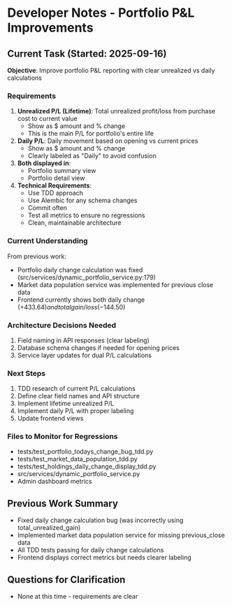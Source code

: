 # Developer Notes - Portfolio P&L Improvements

## Current Task (Started: 2025-09-16)
**Objective**: Improve portfolio P&L reporting with clear unrealized vs daily calculations

### Requirements
1. **Unrealized P/L (Lifetime)**: Total unrealized profit/loss from purchase cost to current value
   - Show as $ amount and % change
   - This is the main P/L for portfolio's entire life
2. **Daily P/L**: Daily movement based on opening vs current prices
   - Show as $ amount and % change
   - Clearly labeled as "Daily" to avoid confusion
3. **Both displayed in**:
   - Portfolio summary view
   - Portfolio detail view
4. **Technical Requirements**:
   - Use TDD approach
   - Use Alembic for any schema changes
   - Commit often
   - Test all metrics to ensure no regressions
   - Clean, maintainable architecture

### Current Understanding
From previous work:
- Portfolio daily change calculation was fixed (src/services/dynamic_portfolio_service.py:179)
- Market data population service was implemented for previous close data
- Frontend currently shows both daily change (+$433.64) and total gain/loss (-$144.50)

### Architecture Decisions Needed
1. Field naming in API responses (clear labeling)
2. Database schema changes if needed for opening prices
3. Service layer updates for dual P/L calculations

### Next Steps
1. TDD research of current P/L calculations
2. Define clear field names and API structure
3. Implement lifetime unrealized P/L
4. Implement daily P/L with proper labeling
5. Update frontend views

### Files to Monitor for Regressions
- tests/test_portfolio_todays_change_bug_tdd.py
- tests/test_market_data_population_tdd.py
- tests/test_holdings_daily_change_display_tdd.py
- src/services/dynamic_portfolio_service.py
- Admin dashboard metrics

## Previous Work Summary
- Fixed daily change calculation bug (was incorrectly using total_unrealized_gain)
- Implemented market data population service for missing previous_close data
- All TDD tests passing for daily change calculations
- Frontend displays correct metrics but needs clearer labeling

## Questions for Clarification
- None at this time - requirements are clear